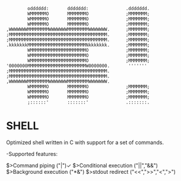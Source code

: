                                                               
            odddddd:       ddddddd:              .ddddddd.    
            WMMMMMMO       MMMMMMMO              ;MMMMMMM;    
            WMMMMMMO       MMMMMMMO              ;MMMMMMM;    
            WMMMMMMO       MMMMMMMO              ;MMMMMMM;    
    ,WWWWWWWMMMMMMMMWWWWWWWMMMMMMMMWWWWWWW.      ;MMMMMMM;    
    ;MMMMMMMMMMMMMMMMMMMMMMMMMMMMMMMMMMMMM.      ;MMMMMMM;    
    ;MMMMMMMMMMMMMMMMMMMMMMMMMMMMMMMMMMMMM.      ;MMMMMMM;    
    .kkkkkkkMMMMMMMMMMMMMMMMMMMMMMNkkkkkkk.      ;MMMMMMM;    
            WMMMMMMMMMMMMMMMMMMMMMO              ;MMMMMMM;    
            WMMMMMMMMMMMMMMMMMMMMMO              ;MMMMMMM;    
            WMMMMMMMMMMMMMMMMMMMMMO              ;MMMMMMM;    
    '0000000MMMMMMMMMMMMMMMMMMMMMMW0000000.       '''''''     
    ;MMMMMMMMMMMMMMMMMMMMMMMMMMMMMMMMMMMMM.                   
    ;MMMMMMMMMMMMMMMMMMMMMMMMMMMMMMMMMMMMM.                   
    ,WWWWWWWMMMMMMMMWWWWWWWMMMMMMMMWWWWWWW.                   
            WMMMMMMO       MMMMMMMO              ;MMMMMMM;    
            WMMMMMMO       MMMMMMMO              ;MMMMMMM;    
            WMMMMMMO       MMMMMMMO              ;MMMMMMM;    
            ;::::::'       :::::::'              .:::::::.    
                                                              



# SHELL
Optimized shell written in C with support for a set of commands.


-Supported features:

$>Command piping        ("|")✓
$>Conditional execution  ("||","&&")
$>Background execution   ("*&")
$>stdout redirect        ("<<",">>","<",">")
